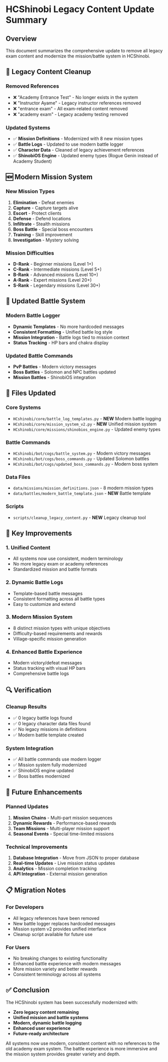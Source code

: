 # HCShinobi Legacy Content Update Summary

## Overview
This document summarizes the comprehensive update to remove all legacy exam content and modernize the mission/battle system in HCShinobi.

## 🧹 Legacy Content Cleanup

### Removed References
- ❌ "Academy Entrance Test" - No longer exists in the system
- ❌ "Instructor Ayame" - Legacy instructor references removed
- ❌ "entrance exam" - All exam-related content removed
- ❌ "academy exam" - Legacy academy testing removed

### Updated Systems
- ✅ **Mission Definitions** - Modernized with 8 new mission types
- ✅ **Battle Logs** - Updated to use modern battle logger
- ✅ **Character Data** - Cleaned of legacy achievement references
- ✅ **ShinobiOS Engine** - Updated enemy types (Rogue Genin instead of Academy Student)

## 🆕 Modern Mission System

### New Mission Types
1. **Elimination** - Defeat enemies
2. **Capture** - Capture targets alive
3. **Escort** - Protect clients
4. **Defense** - Defend locations
5. **Infiltrate** - Stealth missions
6. **Boss Battle** - Special boss encounters
7. **Training** - Skill improvement
8. **Investigation** - Mystery solving

### Mission Difficulties
- **D-Rank** - Beginner missions (Level 1+)
- **C-Rank** - Intermediate missions (Level 5+)
- **B-Rank** - Advanced missions (Level 10+)
- **A-Rank** - Expert missions (Level 20+)
- **S-Rank** - Legendary missions (Level 30+)

## 🔧 Updated Battle System

### Modern Battle Logger
- **Dynamic Templates** - No more hardcoded messages
- **Consistent Formatting** - Unified battle log style
- **Mission Integration** - Battle logs tied to mission context
- **Status Tracking** - HP bars and chakra display

### Updated Battle Commands
- **PvP Battles** - Modern victory messages
- **Boss Battles** - Solomon and NPC battles updated
- **Mission Battles** - ShinobiOS integration

## 📁 Files Updated

### Core Systems
- `HCshinobi/core/battle_log_templates.py` - **NEW** Modern battle logging
- `HCshinobi/core/mission_system_v2.py` - **NEW** Unified mission system
- `HCshinobi/core/missions/shinobios_engine.py` - Updated enemy types

### Battle Commands
- `HCshinobi/bot/cogs/battle_system.py` - Modern victory messages
- `HCshinobi/bot/cogs/boss_commands.py` - Updated Solomon battles
- `HCshinobi/bot/cogs/updated_boss_commands.py` - Modern boss system

### Data Files
- `data/missions/mission_definitions.json` - 8 modern mission types
- `data/battles/modern_battle_template.json` - **NEW** Battle template

### Scripts
- `scripts/cleanup_legacy_content.py` - **NEW** Legacy cleanup tool

## 🎯 Key Improvements

### 1. Unified Content
- All systems now use consistent, modern terminology
- No more legacy exam or academy references
- Standardized mission and battle formats

### 2. Dynamic Battle Logs
- Template-based battle messages
- Consistent formatting across all battle types
- Easy to customize and extend

### 3. Modern Mission System
- 8 distinct mission types with unique objectives
- Difficulty-based requirements and rewards
- Village-specific mission generation

### 4. Enhanced Battle Experience
- Modern victory/defeat messages
- Status tracking with visual HP bars
- Comprehensive battle logs

## 🔍 Verification

### Cleanup Results
- ✅ 0 legacy battle logs found
- ✅ 0 legacy character data files found
- ✅ No legacy missions in definitions
- ✅ Modern battle template created

### System Integration
- ✅ All battle commands use modern logger
- ✅ Mission system fully modernized
- ✅ ShinobiOS engine updated
- ✅ Boss battles modernized

## 🚀 Future Enhancements

### Planned Updates
1. **Mission Chains** - Multi-part mission sequences
2. **Dynamic Rewards** - Performance-based rewards
3. **Team Missions** - Multi-player mission support
4. **Seasonal Events** - Special time-limited missions

### Technical Improvements
1. **Database Integration** - Move from JSON to proper database
2. **Real-time Updates** - Live mission status updates
3. **Analytics** - Mission completion tracking
4. **API Integration** - External mission generation

## 📋 Migration Notes

### For Developers
- All legacy references have been removed
- New battle logger replaces hardcoded messages
- Mission system v2 provides unified interface
- Cleanup script available for future use

### For Users
- No breaking changes to existing functionality
- Enhanced battle experience with modern messages
- More mission variety and better rewards
- Consistent terminology across all systems

## ✅ Conclusion

The HCShinobi system has been successfully modernized with:
- **Zero legacy content remaining**
- **Unified mission and battle systems**
- **Modern, dynamic battle logging**
- **Enhanced user experience**
- **Future-ready architecture**

All systems now use modern, consistent content with no references to the old academy exam system. The battle experience is more immersive and the mission system provides greater variety and depth. 